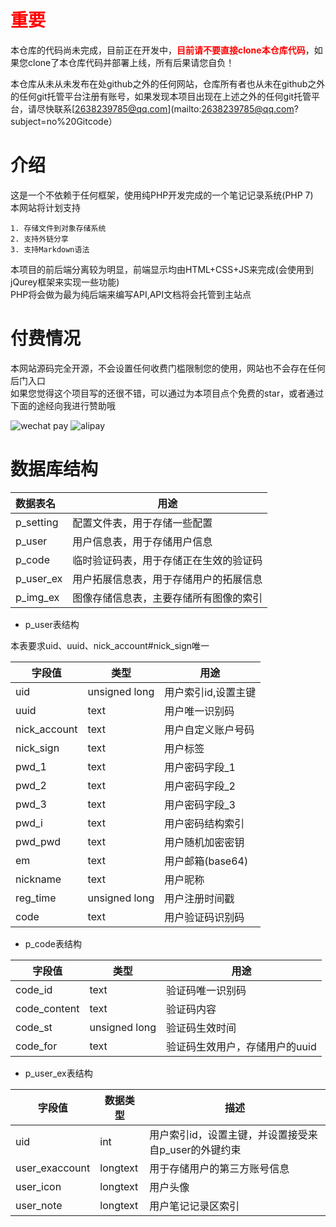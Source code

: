 # <span style="color:red !important">重要</span>

本仓库的代码尚未完成，目前正在开发中，<span style="color:red !important"><b>目前请不要直接clone本仓库代码</b></span>，如果您clone了本仓库代码并部署上线，所有后果请您自负！

本仓库从未从未发布在处github之外的任何网站，仓库所有者也从未在github之外的任何git托管平台注册有账号，如果发现本项目出现在上述之外的任何git托管平台，请尽快联系[2638239785@qq.com](mailto:2638239785@qq.com?subject=no%20Gitcode）
# 介绍

这是一个不依赖于任何框架，使用纯PHP开发完成的一个笔记记录系统(PHP 7)\
本网站将计划支持

    1. 存储文件到对象存储系统
    2. 支持外链分享
    3. 支持Markdown语法


本项目的前后端分离较为明显，前端显示均由HTML+CSS+JS来完成(会使用到jQurey框架来实现一些功能)\
PHP将会做为最为纯后端来编写API,API文档将会托管到主站点

# 付费情况

本网站源码完全开源，不会设置任何收费门槛限制您的使用，网站也不会存在任何后门入口\
如果您觉得这个项目写的还很不错，可以通过为本项目点个免费的star，或者通过下面的途经向我进行赞助哦

![wechat pay]()
![alipay]()

# 数据库结构

|数据表名|用途|
|:---|---|
|p_setting|配置文件表，用于存储一些配置|
|p_user|用户信息表，用于存储用户信息|
|p_code|临时验证码表，用于存储正在生效的验证码|
|p_user_ex|用户拓展信息表，用于存储用户的拓展信息|
|p_img_ex|图像存储信息表，主要存储所有图像的索引|


- p_user表结构

本表要求uid、uuid、nick_account#nick_sign唯一

|字段值|类型|用途|
|---|---|---|
|uid|unsigned long|用户索引id,设置主键|
|uuid|text|用户唯一识别码|
|nick_account|text|用户自定义账户号码|
|nick_sign|text|用户标签|
|pwd_1|text|用户密码字段_1|
|pwd_2|text|用户密码字段_2|
|pwd_3|text|用户密码字段_3|
|pwd_i|text|用户密码结构索引|
|pwd_pwd|text|用户随机加密密钥|
|em|text|用户邮箱(base64)|
|nickname|text|用户昵称|
|reg_time|unsigned long|用户注册时间戳|
|code|text|用户验证码识别码|


- p_code表结构

|字段值|类型|用途|
|---|---|---|
|code_id|text|验证码唯一识别码|
|code_content|text|验证码内容|
|code_st|unsigned long|验证码生效时间|
|code_for|text|验证码生效用户，存储用户的uuid|


- p_user_ex表结构

|字段值|数据类型|描述|
|---|---|---|
|uid|int|用户索引id，设置主键，并设置接受来自p_user的外键约束|
|user_exaccount|longtext|用于存储用户的第三方账号信息|
|user_icon|longtext|用户头像|
|user_note|longtext|用户笔记记录区索引|

